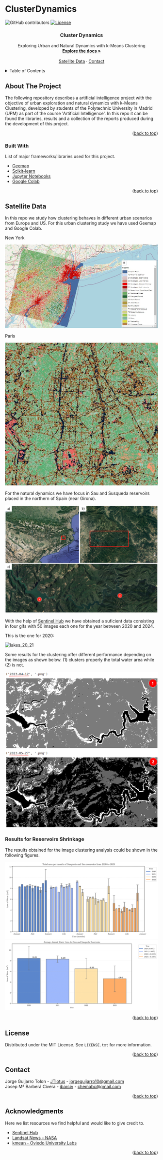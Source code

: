 # ClusterDynamics


<a name="readme-top"></a>

![GitHub contributors](https://img.shields.io/github/contributors/jbarciv/DrowsyDrive-Alert)
[![License](https://img.shields.io/badge/License-MIT-blue.svg)](https://opensource.org/licenses/MIT)
<br />
<div align="center">
  
  <h3 align="center">Cluster Dynamics</h3>

  <p align="center">
    Exploring Urban and Natural Dynamics with k-Means Clustering
    <br />
    <a href="https://github.com/jbarciv/ClusterDynamics/tree/main/project_report"><strong>Explore the docs »</strong></a>
    <br />
    <br />
    <a href="#satellite-data">Satellite Data</a>
    ·
    <a href="#contact">Contact</a>
  </p>
</div>



<!-- TABLE OF CONTENTS -->
<details>
  <summary>Table of Contents</summary>
  <ol>
    <li>
      <a href="#about-the-project">About The Project</a>
      <ul>
        <li><a href="#built-with">Built With</a></li>
      </ul>
    </li>
    <li>
      <a href="#getting-started">Getting Started</a>
      <ul>
        <li><a href="#prerequisites">Prerequisites</a></li>
        <li><a href="#installation">Installation</a></li>
      </ul>
    </li>
    <li><a href="#usage">Usage</a></li>
    <li><a href="#license">License</a></li>
    <li><a href="#contact">Contact</a></li>
    <li><a href="#acknowledgments">Acknowledgments</a></li>
  </ol>
</details>



<!-- ABOUT THE PROJECT -->
## About The Project

The following repository describes a artificial intelligence project with the objective of urban exploration and natural dynamics with k-Means Clustering, developed by students of the Polytechnic University in Madrid (UPM) as part of the course 'Artificial Intelligence'. In this repo it can be found the libraries, results and a collection of the reports produced during the development of this project.

<p align="right">(<a href="#readme-top">back to top</a>)</p>


### Built With

List of major frameworks/libraries used for this project. 

* [Geemap](https://geemap.org/)
* [Scikit-learn](https://scikit-learn.org/stable/)
* [Jupyter Notebooks](https://jupyter.org/)
* [Google Colab](https://colab.research.google.com/?hl=es)


<p align="right">(<a href="#readme-top">back to top</a>)</p>


<!-- USAGE EXAMPLES -->
## Satellite Data

 In this repo we study how clustering behaves in different urban scenarios from Europe and US. For this urban clustering study we have used Geemap and Google Colab.

New York

![Urban Scenarios - New York](./figs/NewYork.jpg)

Paris

![Urban Scenarios - Paris](./figs/NS_Madrid_8.jpg)

For the natural dynamics we have focus in Sau and Susqueda reservoirs placed in the northern of Spain (near Girona).

![Natural Scenarios](./figs/reservoir_place.png)

With the help of [Sentinel Hub](https://www.sentinel-hub.com/) we have obtained a suficient data consisting in four gifs with 50 images each one for the year between 2020 and 2024.

This is the one for 2020:

![lakes_20_21](./src/data/lakes_20_21.gif)

Some results for the clustering offer different performance depending on the images as shown below. (1) clusters properly the total water area while (2) is not.

![k_3](./figs/k_3.png)

### Results for Reservoirs Shrinkage

The results obtained for the image clustering analysis could be shown in the following figures.

![Sentinel Hub gifs](./figs/bar_plot_1.png)
![Sentinel Hub gifs](./figs/bar_plot_5.png)

<p align="right">(<a href="#readme-top">back to top</a>)</p>



<!-- LICENSE -->
## License

Distributed under the MIT License. See `LICENSE.txt` for more information.

<p align="right">(<a href="#readme-top">back to top</a>)</p>


<!-- CONTACT -->
## Contact

Jorge Guijarro Tolon - [JTlotus](https://github.com/JTlotus) - jorgeguijarro10@gmail.com\
Josep Mª Barberá Civera - [jbarciv](https://github.com/jbarciv) - chemabc@gmail.com

<p align="right">(<a href="#readme-top">back to top</a>)</p>


<!-- ACKNOWLEDGMENTS -->
## Acknowledgments

Here we list resources we find helpful and would like to give credit to.

* [Sentinel Hub](https://www.sentinel-hub.com/)
* [Landsat News - NASA](https://landsat.visibleearth.nasa.gov/view.php?id=151257)
* [kmean - Oviedo University Labs](https://www.unioviedo.es/compnum/labs/new/kmeans.html)


<p align="right">(<a href="#readme-top">back to top</a>)</p>
